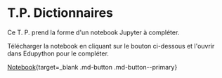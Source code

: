 # T.P. Dictionnaires

Ce T. P. prend la forme d'un notebook Jupyter à compléter.

Télécharger la notebook en cliquant sur le bouton ci-dessous et l'ouvrir dans Edupython pour le compléter.

[Notebook](../../../assets/notebooks/TPDictionnaires.ipynb){target=_blank .md-button .md-button--primary}